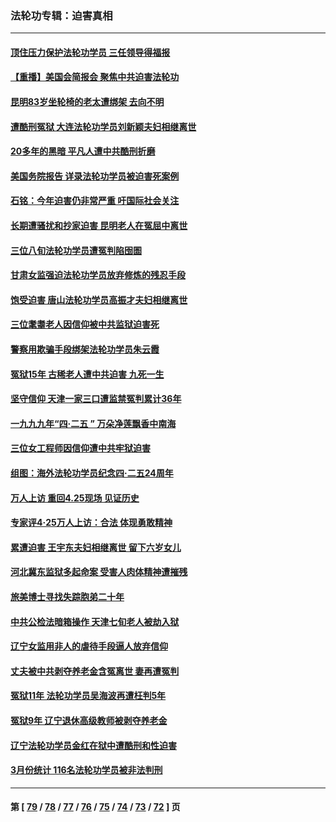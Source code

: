 ### 法轮功专辑：迫害真相
---
#### [顶住压力保护法轮功学员 三任领导得福报](../../pages/nf4379/n14002440.md?05260430) 
#### [【重播】美国会简报会 聚焦中共迫害法轮功](../../pages/nf4379/n14002932.md?05260430) 
#### [昆明83岁坐轮椅的老太遭绑架 去向不明](../../pages/nf4379/n14000874.md?05260430) 
#### [遭酷刑冤狱 大连法轮功学员刘新颖夫妇相继离世](../../pages/nf4379/n13998111.md?05260430) 
#### [20多年的黑暗 平凡人遭中共酷刑折磨](../../pages/nf4379/n13997976.md?05260430) 
#### [美国务院报告 详录法轮功学员被迫害死案例](../../pages/nf4379/n13997752.md?05260430) 
#### [石铭：今年迫害仍非常严重 吁国际社会关注](../../pages/nf4379/n13996099.md?05260430) 
#### [长期遭骚扰和抄家迫害 昆明老人在冤屈中离世](../../pages/nf4379/n13990487.md?05260430) 
#### [三位八旬法轮功学员遭冤判陷囹圄](../../pages/nf4379/n13988869.md?05260430) 
#### [甘肃女监强迫法轮功学员放弃修炼的残忍手段](../../pages/nf4379/n13988053.md?05260430) 
#### [饱受迫害 唐山法轮功学员高振才夫妇相继离世](../../pages/nf4379/n13987209.md?05260430) 
#### [三位耄耋老人因信仰被中共监狱迫害死](../../pages/nf4379/n13986618.md?05260430) 
#### [警察用欺骗手段绑架法轮功学员朱云霞](../../pages/nf4379/n13985959.md?05260430) 
#### [冤狱15年 古稀老人遭中共迫害 九死一生](../../pages/nf4379/n13985199.md?05260430) 
#### [坚守信仰 天津一家三口遭监禁冤判累计36年](../../pages/nf4379/n13983791.md?05260430) 
#### [一九九九年“四·二五 ” 万朵净莲飘香中南海](../../pages/nf4379/n13984266.md?05260430) 
#### [三位女工程师因信仰遭中共牢狱迫害](../../pages/nf4379/n13982891.md?05260430) 
#### [组图：海外法轮功学员纪念四‧二五24周年](../../pages/nf4379/n13979790.md?05260430) 
#### [万人上访 重回4.25现场 见证历史](../../pages/nf4379/n13979775.md?05260430) 
#### [专家评4‧25万人上访：合法 体现勇敢精神](../../pages/nf4379/n13975820.md?05260430) 
#### [累遭迫害 王宇东夫妇相继离世 留下六岁女儿](../../pages/nf4379/n13977555.md?05260430) 
#### [河北冀东监狱多起命案 受害人肉体精神遭摧残](../../pages/nf4379/n13976483.md?05260430) 
#### [旅美博士寻找失踪胞弟二十年](../../pages/nf4379/n13976318.md?05260430) 
#### [中共公检法暗箱操作 天津七旬老人被劫入狱](../../pages/nf4379/n13975097.md?05260430) 
#### [辽宁女监用非人的虐待手段逼人放弃信仰](../../pages/nf4379/n13972297.md?05260430) 
#### [丈夫被中共剥夺养老金含冤离世 妻再遭冤判](../../pages/nf4379/n13970514.md?05260430) 
#### [冤狱11年 法轮功学员吴海波再遭枉判5年](../../pages/nf4379/n13966760.md?05260430) 
#### [冤狱9年 辽宁退休高级教师被剥夺养老金](../../pages/nf4379/n13969844.md?05260430) 
#### [辽宁法轮功学员金红在狱中遭酷刑和性迫害](../../pages/nf4379/n13969049.md?05260430) 
#### [3月份统计 116名法轮功学员被非法判刑](../../pages/nf4379/n13967624.md?05260430) 

---
#### 第 [ [79](./79.md?05260430) / [78](./78.md?05260430) / [77](./77.md?05260430) / [76](./76.md?05260430) / [75](./75.md?05260430) / [74](./74.md?05260430) / [73](./73.md?05260430) / [72](./72.md?05260430) ] 页
